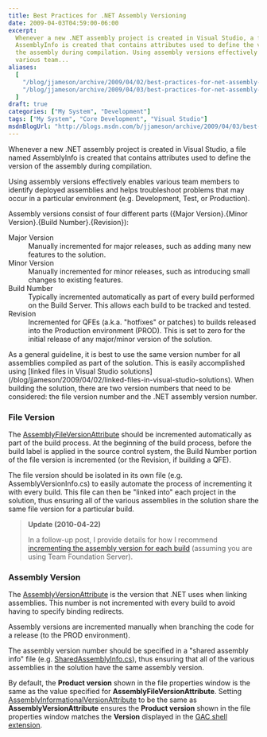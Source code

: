 ```yaml
---
title: Best Practices for .NET Assembly Versioning
date: 2009-04-03T04:59:00-06:00
excerpt:
  Whenever a new .NET assembly project is created in Visual Studio, a file named
  AssemblyInfo is created that contains attributes used to define the version of
  the assembly during compilation. Using assembly versions effectively enables
  various team...
aliases:
  [
    "/blog/jjameson/archive/2009/04/02/best-practices-for-net-assembly-versioning.aspx",
    "/blog/jjameson/archive/2009/04/03/best-practices-for-net-assembly-versioning.aspx",
  ]
draft: true
categories: ["My System", "Development"]
tags: ["My System", "Core Development", "Visual Studio"]
msdnBlogUrl: "http://blogs.msdn.com/b/jjameson/archive/2009/04/03/best-practices-for-net-assembly-versioning.aspx"
---
```


Whenever a new .NET assembly project is created in Visual Studio, a file named
AssemblyInfo is created that contains attributes used to define the version of
the assembly during compilation.

Using assembly versions effectively enables various team members to identify
deployed assemblies and helps troubleshoot problems that may occur in a
particular environment (e.g. Development, Test, or Production).

Assembly versions consist of four different parts ({Major Version}.{Minor
Version}.{Build Number}.{Revision}):

<dl><dt>Major Version</dt><dd>Manually incremented for major releases, such as adding many new features to the solution.</dd><dt>Minor Version</dt><dd>Manually incremented for minor releases, such as introducing small changes to existing features.</dd><dt>Build Number</dt><dd>Typically incremented automatically as part of every build performed on the Build Server. This allows each build to be tracked and tested.</dd><dt>Revision</dt><dd>Incremented for QFEs (a.k.a. "hotfixes" or patches) to builds released into the Production environment (PROD). This is set to zero for the initial release of any major/minor version of the solution.</dd></dl>
As a general guideline, it is best to use the same version number for all
assemblies compiled as part of the solution. This is easily accomplished using
[linked files in Visual Studio solutions](/blog/jjameson/2009/04/02/linked-files-in-visual-studio-solutions).
When building the solution, there are two version numbers that need to be
considered: the file version number and the .NET assembly version number.

### File Version

The
[AssemblyFileVersionAttribute](http://msdn.microsoft.com/en-us/library/system.reflection.assemblyfileversionattribute%28VS.71%29.aspx)
should be incremented automatically as part of the build process. At the
beginning of the build process, before the build label is applied in the source
control system, the Build Number portion of the file version is incremented (or
the Revision, if building a QFE).

The file version should be isolated in its own file (e.g.
AssemblyVersionInfo.cs) to easily automate the process of incrementing it with
every build. This file can then be "linked into" each project in the solution,
thus ensuring all of the various assemblies in the solution share the same file
version for a particular build.

> **Update (2010-04-22)**
>
> In a follow-up post, I provide details for how I recommend
> [incrementing the assembly version for each build](/blog/jjameson/2010/03/25/incrementing-the-assembly-version-for-each-build)
> (assuming you are using Team Foundation Server).

### Assembly Version

The
[AssemblyVersionAttribute](http://msdn.microsoft.com/en-us/library/system.reflection.assemblyversionattribute.aspx)
is the version that .NET uses when linking assemblies. This number is not
incremented with every build to avoid having to specify binding redirects.

Assembly versions are incremented manually when branching the code for a release
(to the PROD environment).

The assembly version number should be specified in a "shared assembly info" file
(e.g.
[SharedAssemblyInfo.cs](/blog/jjameson/2009/04/03/shared-assembly-info-in-visual-studio-projects)),
thus ensuring that all of the various assemblies in the solution have the same
assembly version.

By default, the **Product version** shown in the file properties window is the
same as the value specified for **AssemblyFileVersionAttribute**. Setting
[AssemblyInformationalVersionAttribute](http://msdn.microsoft.com/en-us/library/system.reflection.assemblyinformationalversionattribute%28VS.71%29.aspx)
to be the same as **AssemblyVersionAttribute** ensures the **Product version**
shown in the file properties window matches the **Version** displayed in the
[GAC shell extension](http://msdn.microsoft.com/en-us/library/34149zk3.aspx).
